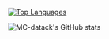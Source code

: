 [![Top Languages](https://github-readme-stats.vercel.app/api/top-langs/?username=MC-datapack&layout=compact)](https://github.com/anuraghazra/github-readme-stats)

![MC-datack's GitHub stats](https://github-readme-stats.vercel.app/api?username=MC-datapack&show_icons=true)
